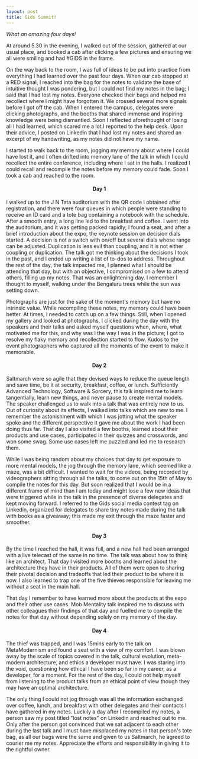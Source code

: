 ```yaml
---
layout: post
title: Gids Summit!
---
```


*What an amazing four days!* 

At around 5.30 in the evening, I walked out of the session, gathered at our usual place, and booked a cab after clicking a few pictures and ensuring we all were smiling and had #GIDS in the frame.

On the way back to the room, I was full of ideas to be put into practice from everything I had learned over the past four days. When our cab stopped at a RED signal, I reached into the bag for the notes to validate the base of intuitive thought I was pondering, but I could not find my notes in the bag; I said that I had lost my notes. Everyone checked their bags and helped me recollect where I might have forgotten it. We crossed several more signals before I got off the cab. When I entered the campus, delegates were clicking photographs, and the booths that shared immense and inspiring knowledge were being dismantled. Soon I reflected aforethought of losing all I had learned, which scared me a lot.I reported to the help desk. Upon their advice, I posted on Linkedin that I had lost my notes and shared an excerpt of my handwriting, as my notes did not have my name. 

I started to walk back to the room, jogging my memory about where I could have lost it, and I often drifted into memory lane of the talk in which I could recollect the entire conference, including where I sat in the halls. I realized I could recall and recompile the notes before my memory could fade. Soon I took a cab and reached to the room. 

<h4 style="text-align: center;">Day 1</h4>

I walked up to the J N Tata auditorium with the QR code I obtained after registration, and there were four queues in which people were standing to receive an ID card and a tote bag containing a notebook with the schedule. After a smooth entry, a long line led to the breakfast and coffee. I went into the auditorium, and it was getting packed rapidly; I found a seat, and after a brief introduction about the expo, the keynote session on decision dials started. A decision is not a switch with on/off but several dials whose range can be adjusted. Duplication is less evil than coupling, and it is not either coupling or duplication. The talk got me thinking about the decisions I took in the past, and I ended up writing a list of to-dos to address. Throughout the rest of the day, the talk impacted me, I  planned what I should be attending that day, but with an objective, I compromised on a few to attend others, filling up my notes. That was an enlightening day. I remember I thought to myself, walking under the Bengaluru trees while the sun was setting down.

Photographs are just for the sake of the moment's memory but have no intrinsic value.
While recompiling these notes, my memory could have been better. At times, I needed to catch up on a few things. Still, when I opened my gallery and looked at photographs, I clicked during the day with the speakers and their talks and asked myself questions when, where, what motivated me for this, and why was I the way I was in the picture; I got to resolve my flaky memory and recollection started to flow. Kudos to the event photographers who captured all the moments of the event to make it memorable.

<h4 style="text-align: center;">Day 2</h4>
  
Saltmarch were so agile that they devised ways to reduce the queue length and save time, be it at security, breakfast, coffee, or lunch. Sufficiently Advanced Technology, Software & Sorcery, this talk inspired me to learn tangentially, learn new things, and never pause to create mental models. The speaker challenged us to walk into a talk that was entirely new to us. Out of curiosity about its effects, I walked into talks which are new to me. I remember the astonishment with which I was jotting what the speaker spoke and the different perspective it gave me about the work I had been doing thus far. That day I also visited a few booths, learned about their products and use cases, participated in their quizzes and crosswords, and won some swag. Some use cases left me puzzled and led me to research them.

While I was being random about my choices that day to get exposure to more mental models, the jog through the memory lane, which seemed like a maze, was a bit difficult. I wanted to wait for the videos, being recorded by videographers sitting through all the talks, to come out on the 15th of May to compile the notes for this day. But soon realized that I would be in a different frame of mind than I am today and might lose a few new ideas that were triggered while in the talk in the presence of diverse delegates and kept moving forward. I referred to the Gids social media contest tag on Linkedin, organized for delegates to share tiny notes made during the talk with books as a giveaway; this made my exit through the maze faster and smoother.

<h4 style="text-align: center;">Day 3</h4>

By the time I reached the hall, it was full, and a new hall had been arranged with a live telecast of the same in no time. The talk was about how to think like an architect. That day I visited more booths and learned about the architecture they have in their products. All of them were open to sharing their pivotal decision and tradeoffs that led their product to be where it is now. I also learned to trap one of the five thieves responsible for leaving me without a seat in the main hall. 

That day I remember to have learned more about the products at the expo and their other use cases. Mob Mentality talk inspired me to discuss with other colleagues their findings of that day and fuelled me to compile the notes for that day without depending solely on my memory of the day.

<h4 style="text-align: center;">Day 4</h4>

The thief was trapped, and I was 15mins early to the talk on MetaModernism and found a seat with a view of my comfort. I was blown away by the scale of topics covered in the talk, cultural evolution, meta-modern architecture, and ethics a developer must have. I was staring into the void, questioning how ethical I have been so far in my career, as a developer, for a moment. For the rest of the day, I could not help myself from listening to the product talks from an ethical point of view though they may have an optimal architecture.

The only thing I could not jog through was all the information exchanged over coffee, lunch, and breakfast with other delegates and their contacts I have gathered in my notes. Luckily a day after I recompiled my notes, a person saw my post titled "lost notes" on Linkedin and reached out to me. Only after the person got convinced that we sat adjacent to each other during the last talk and I must have misplaced my notes in that person's tote bag, as all our bags were the same and given to us Saltmarch, he agreed to courier me my notes. Appreciate the efforts and responsibility in giving it to the rightful owner.